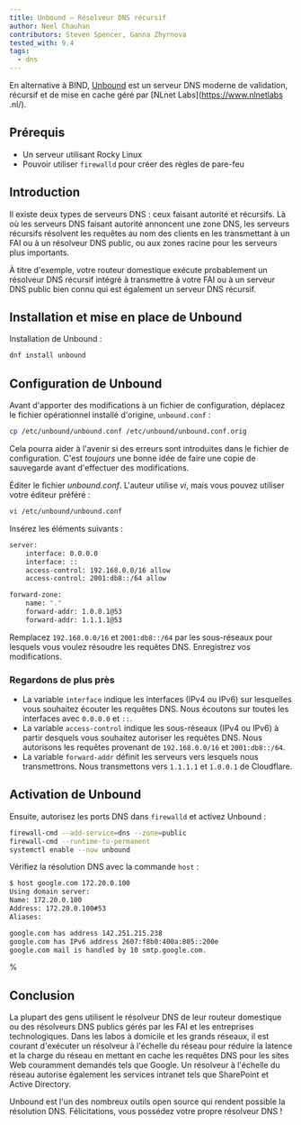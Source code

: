 ```yaml
---
title: Unbound – Résolveur DNS récursif
author: Neel Chauhan
contributors: Steven Spencer, Ganna Zhyrnova
tested_with: 9.4
tags:
  - dns
---
```


En alternative à BIND, [Unbound](https://www.nlnetlabs.nl/projects/unbound/about/) est un serveur DNS moderne de validation, récursif et de mise en cache géré par [NLnet Labs](https://www.nlnetlabs .nl/).

## Prérequis

- Un serveur utilisant Rocky Linux
- Pouvoir utiliser `firewalld` pour créer des règles de pare-feu

## Introduction

Il existe deux types de serveurs DNS : ceux faisant autorité et récursifs. Là où les serveurs DNS faisant autorité annoncent une zone DNS, les serveurs récursifs résolvent les requêtes au nom des clients en les transmettant à un FAI ou à un résolveur DNS public, ou aux zones racine pour les serveurs plus importants.

À titre d'exemple, votre routeur domestique exécute probablement un résolveur DNS récursif intégré à transmettre à votre FAI ou à un serveur DNS public bien connu qui est également un serveur DNS récursif.

## Installation et mise en place de Unbound

Installation de Unbound :

```bash
dnf install unbound
```

## Configuration de Unbound

Avant d'apporter des modifications à un fichier de configuration, déplacez le fichier opérationnel installé d'origine, `unbound.conf` :

```bash
cp /etc/unbound/unbound.conf /etc/unbound/unbound.conf.orig
```

Cela pourra aider à l'avenir si des erreurs sont introduites dans le fichier de configuration. C'est _toujours_ une bonne idée de faire une copie de sauvegarde avant d'effectuer des modifications.

Éditer le fichier _unbound.conf_. L'auteur utilise _vi_, mais vous pouvez utiliser votre éditeur préféré :

```bash
vi /etc/unbound/unbound.conf
```

Insérez les éléments suivants :

```bash
server:
    interface: 0.0.0.0
    interface: ::
    access-control: 192.168.0.0/16 allow
    access-control: 2001:db8::/64 allow

forward-zone:
    name: "."
    forward-addr: 1.0.0.1@53
    forward-addr: 1.1.1.1@53
```

Remplacez `192.168.0.0/16` et `2001:db8::/64` par les sous-réseaux pour lesquels vous voulez résoudre les requêtes DNS. Enregistrez vos modifications.

### Regardons de plus près

- La variable `interface` indique les interfaces (IPv4 ou IPv6) sur lesquelles vous souhaitez écouter les requêtes DNS. Nous écoutons sur toutes les interfaces avec `0.0.0.0` et `::`.
- La variable `access-control` indique les sous-réseaux (IPv4 ou IPv6) à partir desquels vous souhaitez autoriser les requêtes DNS. Nous autorisons les requêtes provenant de `192.168.0.0/16` et `2001:db8::/64`.
- La variable `forward-addr` définit les serveurs vers lesquels nous transmettrons. Nous transmettons vers `1.1.1.1` et `1.0.0.1` de Cloudflare.

## Activation de Unbound

Ensuite, autorisez les ports DNS dans `firewalld` et activez Unbound :

```bash
firewall-cmd --add-service=dns --zone=public
firewall-cmd --runtime-to-permanent
systemctl enable --now unbound
```

Vérifiez la résolution DNS avec la commande `host` :

```bash
$ host google.com 172.20.0.100
Using domain server:
Name: 172.20.0.100
Address: 172.20.0.100#53
Aliases:

google.com has address 142.251.215.238
google.com has IPv6 address 2607:f8b0:400a:805::200e
google.com mail is handled by 10 smtp.google.com.
```

%

## Conclusion

La plupart des gens utilisent le résolveur DNS de leur routeur domestique ou des résolveurs DNS publics gérés par les FAI et les entreprises technologiques. Dans les labos à domicile et les grands réseaux, il est courant d'exécuter un résolveur à l'échelle du réseau pour réduire la latence et la charge du réseau en mettant en cache les requêtes DNS pour les sites Web couramment demandés tels que Google. Un résolveur à l'échelle du réseau autorise également les services intranet tels que SharePoint et Active Directory.

Unbound est l'un des nombreux outils open source qui rendent possible la résolution DNS. Félicitations, vous possédez votre propre résolveur DNS !
